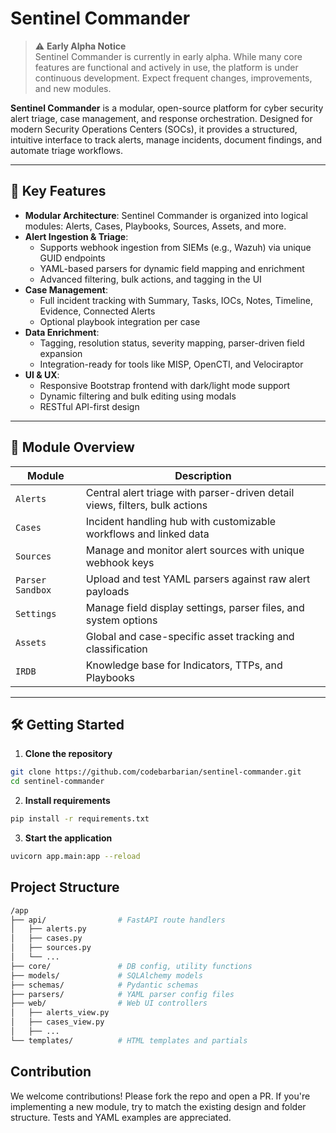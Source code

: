 # Sentinel Commander
> ⚠️ **Early Alpha Notice**  
> Sentinel Commander is currently in early alpha. While many core features are functional and actively in use, the platform is under continuous development. Expect frequent changes, improvements, and new modules.   

**Sentinel Commander** is a modular, open-source platform for cyber security alert triage, case management, and response orchestration. Designed for modern Security Operations Centers (SOCs), it provides a structured, intuitive interface to track alerts, manage incidents, document findings, and automate triage workflows.

---

## 🚀 Key Features

- **Modular Architecture**: Sentinel Commander is organized into logical modules: Alerts, Cases, Playbooks, Sources, Assets, and more.
- **Alert Ingestion & Triage**:
  - Supports webhook ingestion from SIEMs (e.g., Wazuh) via unique GUID endpoints
  - YAML-based parsers for dynamic field mapping and enrichment
  - Advanced filtering, bulk actions, and tagging in the UI
- **Case Management**:
  - Full incident tracking with Summary, Tasks, IOCs, Notes, Timeline, Evidence, Connected Alerts
  - Optional playbook integration per case
- **Data Enrichment**:
  - Tagging, resolution status, severity mapping, parser-driven field expansion
  - Integration-ready for tools like MISP, OpenCTI, and Velociraptor
- **UI & UX**:
  - Responsive Bootstrap frontend with dark/light mode support
  - Dynamic filtering and bulk editing using modals
  - RESTful API-first design

---

## 🧩 Module Overview

| Module         | Description                                                                 |
|----------------|-----------------------------------------------------------------------------|
| `Alerts`       | Central alert triage with parser-driven detail views, filters, bulk actions |
| `Cases`        | Incident handling hub with customizable workflows and linked data           |
| `Sources`      | Manage and monitor alert sources with unique webhook keys                   |
| `Parser Sandbox` | Upload and test YAML parsers against raw alert payloads                   |
| `Settings`     | Manage field display settings, parser files, and system options             |
| `Assets`       | Global and case-specific asset tracking and classification                  |
| `IRDB`         | Knowledge base for Indicators, TTPs, and Playbooks                          |

---

## 🛠️ Getting Started

1. **Clone the repository**

```bash
git clone https://github.com/codebarbarian/sentinel-commander.git
cd sentinel-commander
```

2. **Install requirements**
```bash
pip install -r requirements.txt
```

3. **Start the application**
```bash
uvicorn app.main:app --reload
```

## Project Structure
```bash
/app
├── api/                # FastAPI route handlers
│   ├── alerts.py
│   ├── cases.py
│   ├── sources.py
│   └── ...
├── core/               # DB config, utility functions
├── models/             # SQLAlchemy models
├── schemas/            # Pydantic schemas
├── parsers/            # YAML parser config files
├── web/                # Web UI controllers
│   ├── alerts_view.py
│   ├── cases_view.py
│   ├── ...
└── templates/          # HTML templates and partials
```

## Contribution
We welcome contributions! Please fork the repo and open a PR. If you're implementing a new module, try to match the existing design and folder structure. Tests and YAML examples are appreciated.